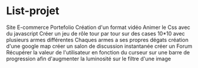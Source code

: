 # List-projet
Site E-commerce
Portefolio
Création d'un format vidéo
Animer le Css avec du javascript
Créer un jeu de rôle tour par tour sur des cases 10*10 avec plusieurs armes différentes Chaques armes a ses propres dégats
création d'une google map
créer un salon de discussion instantanée
créer un Forum
Récupérer la valeur de l'utilisateur en fonction du curseur sur une barre de progression afin d'augmenter la luminosité sur le filtre d'une image
